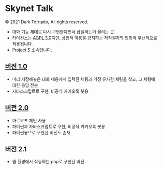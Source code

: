# Skynet Talk

© 2021 Dark Tornado, All rights reserved.

* 대화 기능 제대로 다시 구현한다면서 삽질하는거 올리는 곳.
* 라이선스는 [AGPL 3.0](LICENSE)지만, 상업적 이용을 금지하는 저작권자의 방침이 우선적으로 적용됩니다.
* [Project S](https://github.com/DarkTornado/ProjectS) 소속입니다.

## [버전 1.0](./1.0)
* 미리 저장해놓은 대화 내용에서 입력된 채팅과 가장 유사한 채팅을 찾고, 그 채팅에 대한 응답 전송
* 자바스크립트로 구현, 비공식 카카오톡 봇용

## [버전 2.0](./2.0)
* 마르코프 체인 사용
* 파이썬과 자바스크립트로 구현, 비공식 카카오톡 봇용
* 파이썬용으로 구현된 버전도 존재

## 버전 2.1
* 웹 환경에서 작동하는 php로 구현된 버전
